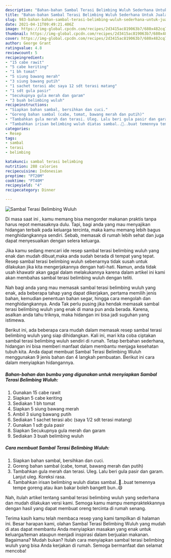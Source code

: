 ```yaml
---
description: "Bahan-bahan Sambal Terasi Belimbing Wuluh Sederhana Untuk Jualan"
title: "Bahan-bahan Sambal Terasi Belimbing Wuluh Sederhana Untuk Jualan"
slug: 983-bahan-bahan-sambal-terasi-belimbing-wuluh-sederhana-untuk-jualan
date: 2021-04-11T09:49:21.406Z
image: https://img-global.cpcdn.com/recipes/2d3415ac819063b7/680x482cq70/sambal-terasi-belimbing-wuluh-foto-resep-utama.jpg
thumbnail: https://img-global.cpcdn.com/recipes/2d3415ac819063b7/680x482cq70/sambal-terasi-belimbing-wuluh-foto-resep-utama.jpg
cover: https://img-global.cpcdn.com/recipes/2d3415ac819063b7/680x482cq70/sambal-terasi-belimbing-wuluh-foto-resep-utama.jpg
author: George Grant
ratingvalue: 4.8
reviewcount: 5
recipeingredient:
- "15 cabe rawit"
- "5 cabe keriting"
- "1 bh tomat"
- "5 siung bawang merah"
- "3 siung bawang putih"
- "1 sachet terasi abc saya 12 sdt terasi matang"
- "1 sdt gula pasir"
- "Secukupnya gula merah dan garam"
- "3 buah belimbing wuluh"
recipeinstructions:
- "Siapkan bahan sambal, bersihkan dan cuci."
- "Goreng bahan sambal (cabe, tomat, bawang merah dan putih)"
- "Tambahkan gula merah dan terasi. Uleg. Lalu beri gula pasir dan garam. Lanjut uleg. Koreksi rasa."
- "Tambahkan irisan belimbing wuluh diatas sambal..🤤..buat temennya tempe goreng atau ikan bakar boleh bangett bun..😄"
categories:
- Resep
tags:
- sambal
- terasi
- belimbing

katakunci: sambal terasi belimbing 
nutrition: 288 calories
recipecuisine: Indonesian
preptime: "PT20M"
cooktime: "PT40M"
recipeyield: "4"
recipecategory: Dinner

---
```



![Sambal Terasi Belimbing Wuluh](https://img-global.cpcdn.com/recipes/2d3415ac819063b7/680x482cq70/sambal-terasi-belimbing-wuluh-foto-resep-utama.jpg)

Di masa  saat ini , kamu memang bisa mengorder makanan praktis tanpa harus repot memasaknya dulu. Tapi, bagi anda yang mau menyajikan hidangan terbaik pada keluarga tercinta, maka kamu memang lebih bagus menghidangkannya sendiri. Sebab, memasak di rumah lebih sehat dan juga dapat menyesuaikan dengan selera keluarga.

Jika kamu sedang mencari ide resep sambal terasi belimbing wuluh yang enak dan mudah dibuat,maka anda sudah berada di tempat yang tepat. Resep sambal terasi belimbing wuluh  sebenarnya tidak susah untuk dilakukan jika kita mengerjakannya dengan hati-hati. Namun, anda tidak usah khawatir akan gagal dalam melakukannya 
karena dalam artikel ini kami akan membahas sambal terasi belimbing wuluh dengan teliti.  



Nah bagi anda yang mau memasak sambal terasi belimbing wuluh yang enak, ada beberapa tahap yang dapat dikerjakan, pertama memilih jenis bahan, kemudian penentuan bahan segar, hingga cara mengolah dan menghidangkannya. Anda Tak perlu pusing jika hendak memasak sambal terasi belimbing wuluh yang enak di mana pun anda berada. Karena, asalkan anda  tahu triknya, maka hidangan ini bisa jadi suguhan yang istimewa.

Berikut ini, ada beberapa cara mudah dalam memasak resep sambal terasi belimbing wuluh yang siap dihidangkan. Kali ini, mari kita coba ciptakan sambal terasi belimbing wuluh sendiri di rumah. Tetap berbahan sederhana, hidangan ini bisa memberi manfaat dalam membantu menjaga kesehatan tubuh kita. Anda dapat membuat Sambal Terasi Belimbing Wuluh menggunakan 9 jenis bahan dan 4 langkah pembuatan. Berikut ini cara dalam menyiapkan hidangannya.

<!--inarticleads1-->

##### Bahan-bahan dan bumbu yang digunakan untuk menyiapkan Sambal Terasi Belimbing Wuluh:

1. Gunakan 15 cabe rawit
1. Siapkan 5 cabe keriting
1. Sediakan 1 bh tomat
1. Siapkan 5 siung bawang merah
1. Ambil 3 siung bawang putih
1. Sediakan 1 sachet terasi abc (saya 1/2 sdt terasi matang)
1. Gunakan 1 sdt gula pasir
1. Siapkan Secukupnya gula merah dan garam
1. Sediakan 3 buah belimbing wuluh




<!--inarticleads2-->

##### Cara membuat Sambal Terasi Belimbing Wuluh:

1. Siapkan bahan sambal, bersihkan dan cuci.
1. Goreng bahan sambal (cabe, tomat, bawang merah dan putih)
1. Tambahkan gula merah dan terasi. Uleg. Lalu beri gula pasir dan garam. Lanjut uleg. Koreksi rasa.
1. Tambahkan irisan belimbing wuluh diatas sambal..🤤..buat temennya tempe goreng atau ikan bakar boleh bangett bun..😄




Nah, itulah artikel tentang  sambal terasi belimbing wuluh  yang sederhana dan mudah dilakukan versi kami. Semoga kamu mampu mempraktekkannya dengan hasil yang dapat membuat oreng tercinta di rumah senang. 

Terima kasih kamu telah membaca resep yang kami tampilkan di halaman ini. Besar harapan kami, olahan  Sambal Terasi Belimbing Wuluh yang mudah di atas dapat membantu Anda menyiapkan masakan yang enak untuk keluarga/teman ataupun menjadi inspirasi dalam berjualan makanan. Bagaimana? Mudah bukan? Itulah cara menyiapkan sambal terasi belimbing wuluh yang bisa Anda kerjakan di rumah. Semoga bermanfaat dan selamat mencoba!

